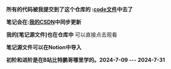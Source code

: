 **所有的代码被我提交到了这个仓库的 :[code文件](https://gitee.com/Xiao____liu/learning---c-language/tree/master/code)中去了**

**笔记会在:[我的CSDN](https://blog.csdn.net/L_Z_J_I/article/details/140400417?spm=1001.2014.3001.5501)中同步更新**

 **我的[笔记源文件]也在仓库中** 可以直接点击观看

 **笔记源文件可以在Notion中导入**

 **初阶和进阶是在B站比特鹏哥哪里学的。2024-7-09 ---  2024-7-31** 
 
 